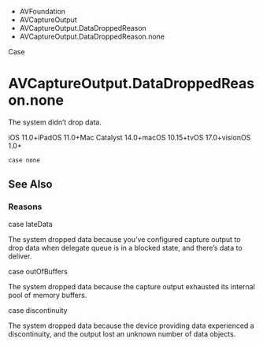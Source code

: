 

- AVFoundation
- AVCaptureOutput
- AVCaptureOutput.DataDroppedReason
-  AVCaptureOutput.DataDroppedReason.none 

Case

# AVCaptureOutput.DataDroppedReason.none

The system didn’t drop data.

iOS 11.0+iPadOS 11.0+Mac Catalyst 14.0+macOS 10.15+tvOS 17.0+visionOS 1.0+

``` source
case none
```

## See Also

### Reasons

case lateData

The system dropped data because you’ve configured capture output to drop data when delegate queue is in a blocked state, and there’s data to deliver.

case outOfBuffers

The system dropped data because the capture output exhausted its internal pool of memory buffers.

case discontinuity

The system dropped data because the device providing data experienced a discontinuity, and the output lost an unknown number of data objects.

